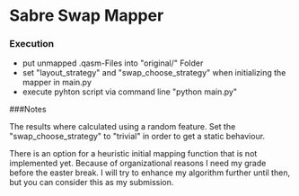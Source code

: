 # Sabre Swap Mapper

### Execution

- put unmapped .qasm-Files into "original/" Folder
- set "layout_strategy" and "swap_choose_strategy" when initializing the mapper in main.py
- execute pyhton script via command line "python main.py"

###Notes

The results where calculated using a random feature. 
Set the "swap_choose_strategy" to "trivial" in order to get a static behaviour.

There is an option for a heuristic initial mapping function that is not implemented yet.
Because of organizational reasons I need my grade before the easter break. 
I will try to enhance my algorithm further until then, but you can consider this as my submission.